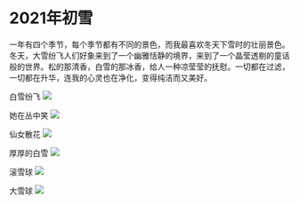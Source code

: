 # 2021年初雪



一年有四个季节，每个季节都有不同的景色，而我最喜欢冬天下雪时的壮丽景色。冬天，大雪纷飞人们好象来到了一个幽雅恬静的境界，来到了一个晶莹透剔的童话般的世界。松的那清香，白雪的那冰香，给人一种凉莹莹的抚慰。一切都在过滤，一切都在升华，连我的心灵也在净化，变得纯洁而又美好。



[comment]: <> (![]&#40;./IMG_6307.JPG&#41;)

[comment]: <> (![]&#40;./IMG_6313.JPG&#41;)

[comment]: <> (![]&#40;./IMG_6314.JPG&#41;)

[comment]: <> (![]&#40;./IMG_6351.JPG&#41;)

[comment]: <> (![]&#40;./IMG_6343.jpg&#41;)




白雪纷飞
![](https://1.z.wiki/images/20211115/73de228197a245d1b8e62397da94353d.png?x-oss-process=style/z.wiki)

她在丛中笑
![](https://1.z.wiki/images/20211115/eb6e95cc912b46ca8e0a792ee9463089.png?x-oss-process=style/z.wiki)


仙女散花
![](https://2.z.wiki/images/20211115/13034135a12344f7898e47c91eb3cfb4.png?x-oss-process=style/z.wiki)


厚厚的白雪
![](https://3.z.wiki/images/20211115/ef6464e0b6814de5b9e1cbd532669b5d.png?x-oss-process=style/z.wiki)


滚雪球
![](https://4.z.wiki/images/20211115/ea8b8e028b3a4510b8318b07616da99b.png?x-oss-process=style/z.wiki)


大雪球
![](https://4.z.wiki/images/20211115/4edba0a5c39b4a52b5f57e6645574cc3.png?x-oss-process=style/z.wiki)

